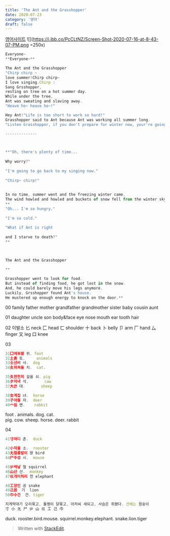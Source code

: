 ```yaml
---
title: 'The Ant and the Grasshopper'
date: 2020-07-23
category: '영어'
draft: false
---
```

[영어사이트](http://blog.naver.com/PostView.nhn?blogId=leane55&logNo=221070278253)
![](https://i.ibb.co/PcCLtNZ/Screen-Shot-2020-07-16-at-8-43-07-PM.png =250x)
```js
Everyone~
**Everyone~**  

The Ant and the Grasshopper
"Chirp chirp ~  
love summer!Chirp chirp~ 
I love singing.Chirp :
Sang Grsshopper, 
resting on tree on a hot summer day.  
While under the tree, 
Ant was sweating and slaving away.  
"Heave ho~ heave ho~!"

Hey Ant!"Life is too short to work so hard!"  
Grasshopper said to Ant because Ant was working all summer long.  
"Listen Grasshopper, if you don't prepare for winter now, your're going to starve! Heave ho~!"  

--------------

  

**"Oh, there's plenty of time...  
  
Why worry?"  
  
"I'm going to go back to my singing now."  
  
"Chirp~ chirp!"  
  
  
In no time, summer went and the freezing winter came.  
The wind howled and howled and buckets of snow fell from the winter sky.**  
**  
"Oh... I'm so hungry."  
  
"I'm so cold."  
  
"What if Ant is right  
  
and I starve to death?"  
**

  

The Ant and the Grasshopper

**  
  
Grasshopper went to look for food.  
But instead of finding food, he got lost in the snow.  
And, he could barely move his legs anymore.  
Luckily, Grsshopper found Ant's house.  
He mustered up enough energy to knock on the door.**

```
00
family
father
mother
grandfather
grandmother
sister
baby
cousin
aunt

01
daughter
uncle
son
body&face
eye
nose
mouth
ear
tooth
hair

02 이발소
匕 neck
匚 head
匸 shoulder
十 back
卜 belly
卩 arm
厂 hand
厶 finger
又 leg
口 knee

03
```js
31囗에워쌀 위. foot 
32土흙 토.     animals
33士선비 사.  dog
34夂뒤쳐올 치.  cat.

35夊천천히 걸을 쇠. pig
36夕저녁 석.       cow
37大큰 대.       sheep

38女계집 녀.  horse
39子아들 자.  deer
40宀집 면.    rabbit 
```
 foot . animals. dog. cat.  
 pig. cow. sheep. 
 horse. deer. rabbit 
 
 04
```js
41寸마디 촌.  duck

42小작을 소.  rooster
43尢절름발이 왕 bird
44尸주검 시.  mouse

45屮싹날 철 squirrel
46山산 산.  monkey
47巛개미허리 천 elephant

48工장인 공 snake
49己몸  기  lion
50巾수건  건. tiger

지게막대기 오리묶고, 돌멩이 닭묶고, 아저씨 새되고, 사슴은 쥐됐다. 산에는 원숭이
寸 小 尢 尸 屮 山 巛 工 己 巾
```
duck. rooster.bird.mouse.
squirrel.monkey.elephant.
snake.lion.tiger
> Written with [StackEdit](https://stackedit.io/).
<!--stackedit_data:
eyJoaXN0b3J5IjpbMTc2MzgwNDgyOSwtMjU0MTEwMjg1LDIxMT
Q5NzM0OCwtMTU2MTg2ODkxMCw2NDQzOTAzMjgsLTMxNTU2MjM4
LDExODUxNzIzNDgsNTM3NTM4MzIyLC05Mjc0MTk1MDgsMTU3Nj
YzNjYxMCwxNDUzNjI1MDMxLC0xOTY3MDgxMTUwLC03OTg2MzUz
ODcsLTE5NjQxNjExMF19
-->